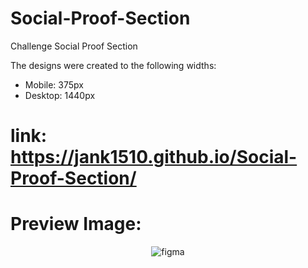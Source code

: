 # Social-Proof-Section
Challenge Social Proof Section

The designs were created to the following widths:
- Mobile: 375px
- Desktop: 1440px

# link: https://jank1510.github.io/Social-Proof-Section/

# Preview Image:
<p align='center'> 
  
  <img src="https://res.cloudinary.com/dz209s6jk/image/upload/%E2%80%A6to:good,w_900/Challenges/c5mnesn5eknealmjz4w2.jpg" alt="figma"/>

</p>
